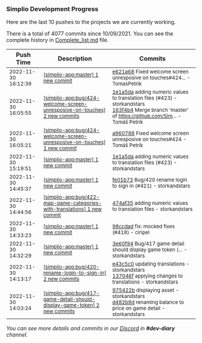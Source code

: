 
### Simplio Development Progress

Here are the last 10 pushes to the projects we are currently working.

There is a total of 4077 commits since 10/09/2021. You can see the complete history in
 [Complete_list.md](Complete_list.md) file.

| Push Time | Description | Commits |
| --- | --- | --- |
| <sub>2022-11-30 16:12:39</sub> | <sub>[[simplio-app:master] 1 new commit](https://github.com/SimplioOfficial/simplio-app/commit/e621a68cd08e985781f7df65cdeb8321e4dd4523)</sub> | <sub>[e621a68](https://github.com/SimplioOfficial/simplio-app/commit/e621a68cd08e985781f7df65cdeb8321e4dd4523) Fixed welcome screen unresposive on touches#424... - TomasPetrik</sub> |
| <sub>2022-11-30 16:05:55</sub> | <sub>[[simplio-app:bug/424\-welcome\-screen\-unresposive\-on\-touches] 2 new commits](https://github.com/SimplioOfficial/simplio-app/compare/a96078839a61...163f4b448509)</sub> | <sub>[1e1a5da](https://github.com/SimplioOfficial/simplio-app/commit/1e1a5dac4c3b6323af832b5bc816632ef94f501f) adding numeric values to translation files (#423) - storkandstars<br>[163f4b4](https://github.com/SimplioOfficial/simplio-app/commit/163f4b44850962db1e900d9064e740f71613ddce) Merge branch 'master' of https://github.com/Sim... - Tomáš Petrík</sub> |
| <sub>2022-11-30 16:05:21</sub> | <sub>[[simplio-app:bug/424\-welcome\-screen\-unresposive\-on\-touches] 1 new commit](https://github.com/SimplioOfficial/simplio-app/commit/a96078839a614c46b9f4d6024d27e2555b12c483)</sub> | <sub>[a960788](https://github.com/SimplioOfficial/simplio-app/commit/a96078839a614c46b9f4d6024d27e2555b12c483) Fixed welcome screen unresposive on touches#424 - Tomáš Petrík</sub> |
| <sub>2022-11-30 15:19:51</sub> | <sub>[[simplio-app:master] 1 new commit](https://github.com/SimplioOfficial/simplio-app/commit/1e1a5dac4c3b6323af832b5bc816632ef94f501f)</sub> | <sub>[1e1a5da](https://github.com/SimplioOfficial/simplio-app/commit/1e1a5dac4c3b6323af832b5bc816632ef94f501f) adding numeric values to translation files (#423) - storkandstars</sub> |
| <sub>2022-11-30 14:45:37</sub> | <sub>[[simplio-app:master] 1 new commit](https://github.com/SimplioOfficial/simplio-app/commit/fe01b73a8a42e16678dfa674f4d1819affa1668a)</sub> | <sub>[fe01b73](https://github.com/SimplioOfficial/simplio-app/commit/fe01b73a8a42e16678dfa674f4d1819affa1668a) Bug/420 rename login to sign in (#421) - storkandstars</sub> |
| <sub>2022-11-30 14:44:56</sub> | <sub>[[simplio-app:bug/422\-map\-game\-categories\-with\-translations] 1 new commit](https://github.com/SimplioOfficial/simplio-app/commit/474af358461f6a666c1725e0e9845a7f1706548a)</sub> | <sub>[474af35](https://github.com/SimplioOfficial/simplio-app/commit/474af358461f6a666c1725e0e9845a7f1706548a) adding numeric values to translation files - storkandstars</sub> |
| <sub>2022-11-30 14:33:23</sub> | <sub>[[simplio-app:master] 1 new commit](https://github.com/SimplioOfficial/simplio-app/commit/98ccdad83094dbb7d2741b32252e3a98b9d2de5b)</sub> | <sub>[98ccdad](https://github.com/SimplioOfficial/simplio-app/commit/98ccdad83094dbb7d2741b32252e3a98b9d2de5b) fix: mocked fixes (#418) - ciripel</sub> |
| <sub>2022-11-30 14:32:29</sub> | <sub>[[simplio-app:master] 1 new commit](https://github.com/SimplioOfficial/simplio-app/commit/3e60f945b70264c9ca4205a419830c26714c29e1)</sub> | <sub>[3e60f94](https://github.com/SimplioOfficial/simplio-app/commit/3e60f945b70264c9ca4205a419830c26714c29e1) Bug/417 game detail should display game token (... - storkandstars</sub> |
| <sub>2022-11-30 14:13:17</sub> | <sub>[[simplio-app:bug/420\-rename\-login\-to\-sign\-in] 2 new commits](https://github.com/SimplioOfficial/simplio-app/compare/e75b55617577...137046f95a0c)</sub> | <sub>[e43c5c0](https://github.com/SimplioOfficial/simplio-app/commit/e43c5c09c183cfef8a9e7e884fb3f1896a6b5fad) updating translations - storkandstars<br>[137046f](https://github.com/SimplioOfficial/simplio-app/commit/137046f95a0ca2ad99b5f5b1039d9998bd3dd2fe) applying changes to translations - storkandstars</sub> |
| <sub>2022-11-30 14:03:24</sub> | <sub>[[simplio-app:bug/417\-game\-detail\-should\-display\-game\-token] 2 new commits](https://github.com/SimplioOfficial/simplio-app/compare/e75b55617577...d482b9d2cc44)</sub> | <sub>[975422b](https://github.com/SimplioOfficial/simplio-app/commit/975422b84baf502238b4d060bda6b0aabb55834d) displaying asset - storkandstars<br>[d482b9d](https://github.com/SimplioOfficial/simplio-app/commit/d482b9d2cc4433d193602311e268268f079824aa) renaming balance to price on game detail - storkandstars</sub> |

_You can see more details and commits in our [Discord](https://discord.gg/aKhjuwZmdP) in **#dev-diary** channel._
